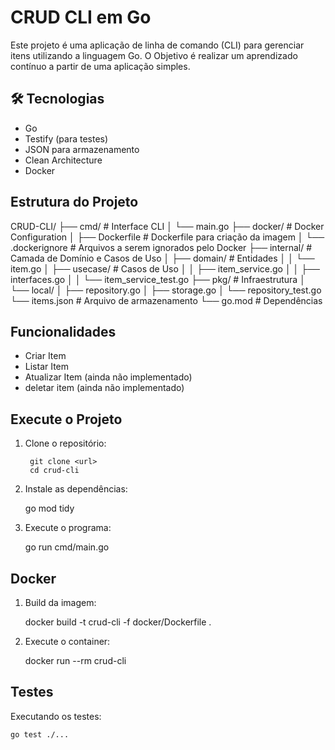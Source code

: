 # CRUD CLI em Go


Este projeto é uma aplicação de linha de comando (CLI) para gerenciar itens utilizando a linguagem Go.
O Objetivo é realizar um aprendizado contínuo a partir de uma aplicação simples.


## 🛠️ Tecnologias

- Go
- Testify (para testes)
- JSON para armazenamento
- Clean Architecture
- Docker

## Estrutura do Projeto

CRUD-CLI/
├── cmd/                  # Interface CLI
│   └── main.go
├── docker/               # Docker Configuration
│   ├── Dockerfile        # Dockerfile para criação da imagem
│   └── .dockerignore     # Arquivos a serem ignorados pelo Docker
├── internal/             # Camada de Domínio e Casos de Uso
│   ├── domain/           # Entidades
│   │   └── item.go
│   ├── usecase/          # Casos de Uso
│   │   ├── item_service.go
│   │   ├── interfaces.go
│   │   └── item_service_test.go
├── pkg/                  # Infraestrutura
│   └── local/
│       ├── repository.go
│       ├── storage.go
│       └── repository_test.go
└── items.json            # Arquivo de armazenamento
└── go.mod                # Dependências


## Funcionalidades 

- Criar Item
- Listar Item
- Atualizar Item (ainda não implementado)
- deletar item (ainda não implementado)


## Execute o Projeto

1. Clone o repositório:

        git clone <url>
        cd crud-cli

2. Instale as dependências:

    go mod tidy

3. Execute o programa:

    go run cmd/main.go

## Docker

1. Build da imagem:

    docker build -t crud-cli -f docker/Dockerfile .

2. Execute o container:

    docker run --rm crud-cli

## Testes

Executando os testes:

    go test ./...